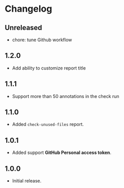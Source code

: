 # Changelog

## Unreleased

* chore: tune Github workflow

## 1.2.0

* Add ability to customize report title

## 1.1.1

* Support more than 50 annotations in the check run

## 1.1.0

* Added `check-unused-files` report.

## 1.0.1

* Added support **GitHub Personal access token**.

## 1.0.0

* Initial release.
